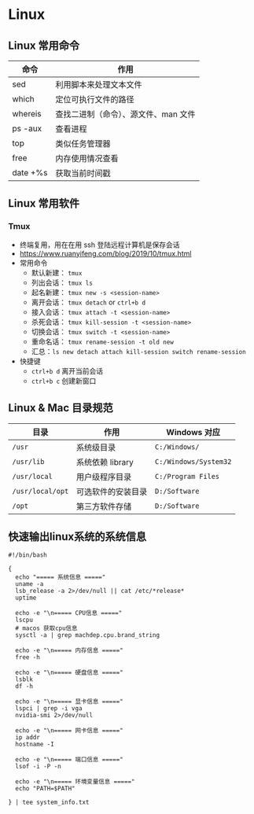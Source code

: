 # Linux

## Linux 常用命令

| 命令    | 作用                                 |
| ------- | ------------------------------------ |
| sed     | 利用脚本来处理文本文件               |
| which   | 定位可执行文件的路径                 |
| whereis | 查找二进制（命令）、源文件、man 文件 |
| ps -aux | 查看进程                             |
| top     | 类似任务管理器                       |
| free    | 内存使用情况查看                     |
| date +%s | 获取当前时间戳                      |


## Linux 常用软件

### Tmux

- 终端复用，用在在用 ssh 登陆远程计算机是保存会话
- <https://www.ruanyifeng.com/blog/2019/10/tmux.html>
- 常用命令
  - 默认新建： `tmux`
  - 列出会话： `tmux ls`
  - 起名新建： `tmux new -s <session-name>`
  - 离开会话： `tmux detach` or `ctrl+b d`
  - 接入会话： `tmux attach -t <session-name>`
  - 杀死会话： `tmux kill-session -t <session-name>`
  - 切换会话： `tmux switch -t <session-name>`
  - 重命名话： `tmux rename-session -t old new`
  - 汇总：`ls new detach attach kill-session switch rename-session`
- 快捷键
  - `ctrl+b d` 离开当前会话
  - `ctrl+b c` 创建新窗口


## Linux & Mac 目录规范

| 目录             | 作用               | Windows 对应          |
| ---------------- | ------------------ | --------------------- |
| `/usr`           | 系统级目录         | `C:/Windows/`         |
| `/usr/lib`       | 系统依赖 library   | `C:/Windows/System32` |
| `/usr/local`     | 用户级程序目录     | `C:/Program Files`    |
| `/usr/local/opt` | 可选软件的安装目录 | `D:/Software`         |
| `/opt`            | 第三方软件存储     | `D:/Software`         |

## 快速输出linux系统的系统信息

```shell
#!/bin/bash

{
  echo "===== 系统信息 ====="
  uname -a
  lsb_release -a 2>/dev/null || cat /etc/*release*
  uptime

  echo -e "\n===== CPU信息 ====="
  lscpu
  # macos 获取cpu信息
  sysctl -a | grep machdep.cpu.brand_string

  echo -e "\n===== 内存信息 ====="
  free -h

  echo -e "\n===== 硬盘信息 ====="
  lsblk
  df -h

  echo -e "\n===== 显卡信息 ====="
  lspci | grep -i vga
  nvidia-smi 2>/dev/null

  echo -e "\n===== 网卡信息 ====="
  ip addr
  hostname -I

  echo -e "\n===== 端口信息 ====="
  lsof -i -P -n

  echo -e "\n===== 环境变量信息 ====="
  echo "PATH=$PATH"

} | tee system_info.txt
```